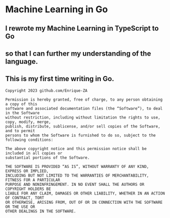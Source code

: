 # Machine Learning in Go
## I rewrote my Machine Learning in TypeScript to Go
## so that I can further my understanding of the language.
## This is my first time writing in Go.
```text
Copyright 2023 github.com/Enrique-ZA
```
```text
Permission is hereby granted, free of charge, to any person obtaining a copy of this 
software and associated documentation files (the “Software”), to deal in the Software 
without restriction, including without limitation the rights to use, copy, modify, merge, 
publish, distribute, sublicense, and/or sell copies of the Software, and to permit 
persons to whom the Software is furnished to do so, subject to the following conditions:
```
```text
The above copyright notice and this permission notice shall be included in all copies or 
substantial portions of the Software.
```
```text
THE SOFTWARE IS PROVIDED “AS IS”, WITHOUT WARRANTY OF ANY KIND, EXPRESS OR IMPLIED, 
INCLUDING BUT NOT LIMITED TO THE WARRANTIES OF MERCHANTABILITY, FITNESS FOR A PARTICULAR 
PURPOSE AND NONINFRINGEMENT. IN NO EVENT SHALL THE AUTHORS OR COPYRIGHT HOLDERS BE 
LIABLE FOR ANY CLAIM, DAMAGES OR OTHER LIABILITY, WHETHER IN AN ACTION OF CONTRACT, TORT 
OR OTHERWISE, ARISING FROM, OUT OF OR IN CONNECTION WITH THE SOFTWARE OR THE USE OR 
OTHER DEALINGS IN THE SOFTWARE.
```
